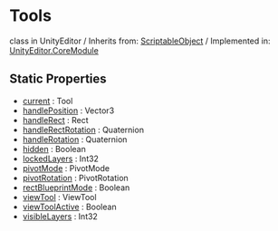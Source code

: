 # Tools
class in UnityEditor
 / Inherits from: <a href="https://docs.unity3d.com/6000.0/Documentation/ScriptReference/ScriptableObject.html">ScriptableObject</a> / Implemented in: <a href="https://docs.unity3d.com/6000.0/Documentation/ScriptReference/UnityEditor.CoreModule.html">UnityEditor.CoreModule</a>

## Static Properties
- <a href="https://docs.unity3d.com/6000.0/Documentation/ScriptReference/Tools-current.html">current</a> : Tool
- <a href="https://docs.unity3d.com/6000.0/Documentation/ScriptReference/Tools-handlePosition.html">handlePosition</a> : Vector3
- <a href="https://docs.unity3d.com/6000.0/Documentation/ScriptReference/Tools-handleRect.html">handleRect</a> : Rect
- <a href="https://docs.unity3d.com/6000.0/Documentation/ScriptReference/Tools-handleRectRotation.html">handleRectRotation</a> : Quaternion
- <a href="https://docs.unity3d.com/6000.0/Documentation/ScriptReference/Tools-handleRotation.html">handleRotation</a> : Quaternion
- <a href="https://docs.unity3d.com/6000.0/Documentation/ScriptReference/Tools-hidden.html">hidden</a> : Boolean
- <a href="https://docs.unity3d.com/6000.0/Documentation/ScriptReference/Tools-lockedLayers.html">lockedLayers</a> : Int32
- <a href="https://docs.unity3d.com/6000.0/Documentation/ScriptReference/Tools-pivotMode.html">pivotMode</a> : PivotMode
- <a href="https://docs.unity3d.com/6000.0/Documentation/ScriptReference/Tools-pivotRotation.html">pivotRotation</a> : PivotRotation
- <a href="https://docs.unity3d.com/6000.0/Documentation/ScriptReference/Tools-rectBlueprintMode.html">rectBlueprintMode</a> : Boolean
- <a href="https://docs.unity3d.com/6000.0/Documentation/ScriptReference/Tools-viewTool.html">viewTool</a> : ViewTool
- <a href="https://docs.unity3d.com/6000.0/Documentation/ScriptReference/Tools-viewToolActive.html">viewToolActive</a> : Boolean
- <a href="https://docs.unity3d.com/6000.0/Documentation/ScriptReference/Tools-visibleLayers.html">visibleLayers</a> : Int32
